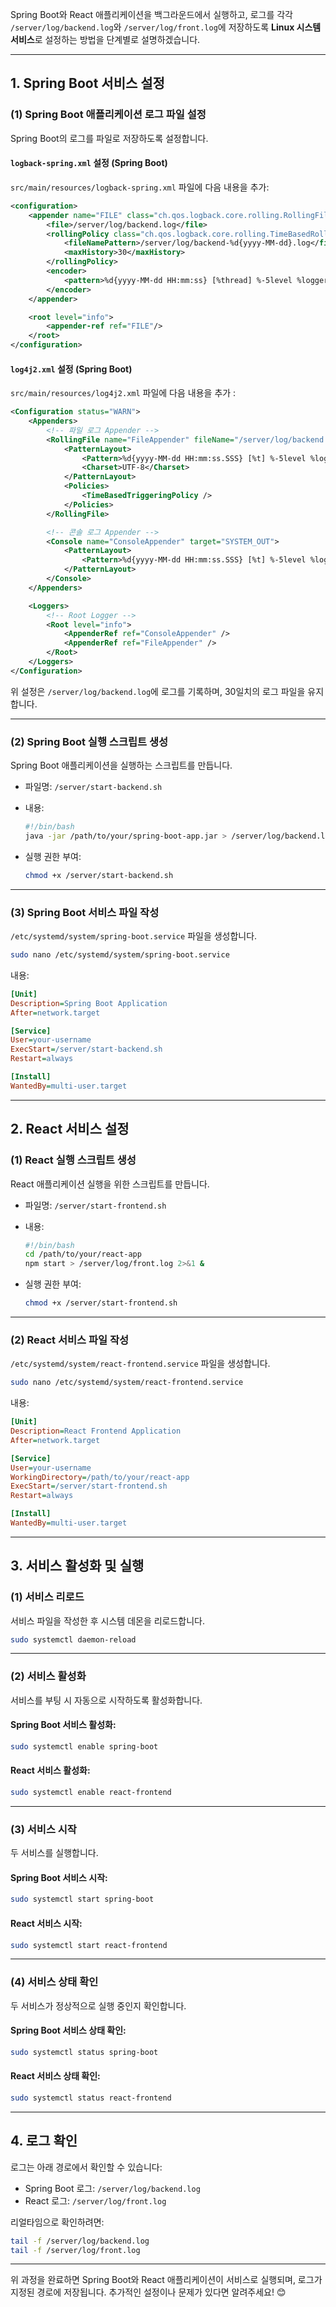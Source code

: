 Spring Boot와 React 애플리케이션을 백그라운드에서 실행하고, 로그를 각각 `/server/log/backend.log`와 `/server/log/front.log`에 저장하도록 **Linux 시스템 서비스**로 설정하는 방법을 단계별로 설명하겠습니다.

---

## 1. **Spring Boot 서비스 설정**

### (1) **Spring Boot 애플리케이션 로그 파일 설정**
Spring Boot의 로그를 파일로 저장하도록 설정합니다.

#### `logback-spring.xml` 설정 (Spring Boot)
`src/main/resources/logback-spring.xml` 파일에 다음 내용을 추가:

```xml
<configuration>
    <appender name="FILE" class="ch.qos.logback.core.rolling.RollingFileAppender">
        <file>/server/log/backend.log</file>
        <rollingPolicy class="ch.qos.logback.core.rolling.TimeBasedRollingPolicy">
            <fileNamePattern>/server/log/backend-%d{yyyy-MM-dd}.log</fileNamePattern>
            <maxHistory>30</maxHistory>
        </rollingPolicy>
        <encoder>
            <pattern>%d{yyyy-MM-dd HH:mm:ss} [%thread] %-5level %logger{36} - %msg%n</pattern>
        </encoder>
    </appender>

    <root level="info">
        <appender-ref ref="FILE"/>
    </root>
</configuration>
```

#### `log4j2.xml` 설정 (Spring Boot)
`src/main/resources/log4j2.xml` 파일에 다음 내용을 추가 : 
```xml
<Configuration status="WARN">
    <Appenders>
        <!-- 파일 로그 Appender -->
        <RollingFile name="FileAppender" fileName="/server/log/backend.log" filePattern="/server/log/backend-%d{yyyy-MM-dd}.log">
            <PatternLayout>
                <Pattern>%d{yyyy-MM-dd HH:mm:ss.SSS} [%t] %-5level %logger{36} - %msg%n</Pattern>
                <Charset>UTF-8</Charset>
            </PatternLayout>
            <Policies>
                <TimeBasedTriggeringPolicy />
            </Policies>
        </RollingFile>

        <!-- 콘솔 로그 Appender -->
        <Console name="ConsoleAppender" target="SYSTEM_OUT">
            <PatternLayout>
                <Pattern>%d{yyyy-MM-dd HH:mm:ss.SSS} [%t] %-5level %logger{36} - %msg%n</Pattern>
            </PatternLayout>
        </Console>
    </Appenders>

    <Loggers>
        <!-- Root Logger -->
        <Root level="info">
            <AppenderRef ref="ConsoleAppender" />
            <AppenderRef ref="FileAppender" />
        </Root>
    </Loggers>
</Configuration>
```


위 설정은 `/server/log/backend.log`에 로그를 기록하며, 30일치의 로그 파일을 유지합니다.

---

### (2) **Spring Boot 실행 스크립트 생성**
Spring Boot 애플리케이션을 실행하는 스크립트를 만듭니다.

- 파일명: `/server/start-backend.sh`
- 내용:
  ```bash
  #!/bin/bash
  java -jar /path/to/your/spring-boot-app.jar > /server/log/backend.log 2>&1 &
  ```

- 실행 권한 부여:
  ```bash
  chmod +x /server/start-backend.sh
  ```

---

### (3) **Spring Boot 서비스 파일 작성**
`/etc/systemd/system/spring-boot.service` 파일을 생성합니다.

```bash
sudo nano /etc/systemd/system/spring-boot.service
```

내용:
```ini
[Unit]
Description=Spring Boot Application
After=network.target

[Service]
User=your-username
ExecStart=/server/start-backend.sh
Restart=always

[Install]
WantedBy=multi-user.target
```

---

## 2. **React 서비스 설정**

### (1) **React 실행 스크립트 생성**
React 애플리케이션 실행을 위한 스크립트를 만듭니다.

- 파일명: `/server/start-frontend.sh`
- 내용:
  ```bash
  #!/bin/bash
  cd /path/to/your/react-app
  npm start > /server/log/front.log 2>&1 &
  ```

- 실행 권한 부여:
  ```bash
  chmod +x /server/start-frontend.sh
  ```

---

### (2) **React 서비스 파일 작성**
`/etc/systemd/system/react-frontend.service` 파일을 생성합니다.

```bash
sudo nano /etc/systemd/system/react-frontend.service
```

내용:
```ini
[Unit]
Description=React Frontend Application
After=network.target

[Service]
User=your-username
WorkingDirectory=/path/to/your/react-app
ExecStart=/server/start-frontend.sh
Restart=always

[Install]
WantedBy=multi-user.target
```

---

## 3. **서비스 활성화 및 실행**

### (1) **서비스 리로드**
서비스 파일을 작성한 후 시스템 데몬을 리로드합니다.
```bash
sudo systemctl daemon-reload
```

---

### (2) **서비스 활성화**
서비스를 부팅 시 자동으로 시작하도록 활성화합니다.

#### Spring Boot 서비스 활성화:
```bash
sudo systemctl enable spring-boot
```

#### React 서비스 활성화:
```bash
sudo systemctl enable react-frontend
```

---

### (3) **서비스 시작**
두 서비스를 실행합니다.

#### Spring Boot 서비스 시작:
```bash
sudo systemctl start spring-boot
```

#### React 서비스 시작:
```bash
sudo systemctl start react-frontend
```

---

### (4) **서비스 상태 확인**
두 서비스가 정상적으로 실행 중인지 확인합니다.

#### Spring Boot 서비스 상태 확인:
```bash
sudo systemctl status spring-boot
```

#### React 서비스 상태 확인:
```bash
sudo systemctl status react-frontend
```

---

## 4. **로그 확인**
로그는 아래 경로에서 확인할 수 있습니다:

- Spring Boot 로그: `/server/log/backend.log`
- React 로그: `/server/log/front.log`

리얼타임으로 확인하려면:
```bash
tail -f /server/log/backend.log
tail -f /server/log/front.log
```

---

위 과정을 완료하면 Spring Boot와 React 애플리케이션이 서비스로 실행되며, 로그가 지정된 경로에 저장됩니다. 추가적인 설정이나 문제가 있다면 알려주세요! 😊